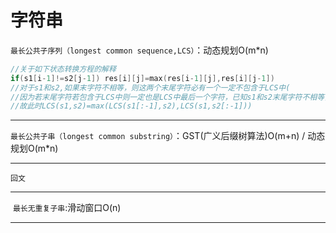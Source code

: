 # 字符串

`最长公共子序列（longest common sequence,LCS）`：动态规划O(m*n)  

```cpp
//关于如下状态转换方程的解释
if(s1[i-1]!=s2[j-1]) res[i][j]=max(res[i-1][j],res[i][j-1])
//对于s1和s2,如果末字符不相等，则这两个末尾字符必有一个一定不包含于LCS中(
//因为若末尾字符若包含于LCS中则一定也是LCS中最后一个字符，已知s1和s2末尾字符不相等，所以必有一个不包含与LCS
//故此时LCS(s1,s2)=max(LCS(s1[:-1],s2),LCS(s1,s2[:-1]))
```

---

`最长公共子串（longest common substring）`：GST(广义后缀树算法)O(m+n)    /    动态规划O(m*n)

---

`回文`

---

 `最长无重复子串`:滑动窗口O(n)

---



